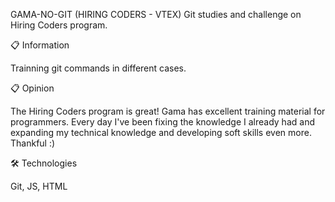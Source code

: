 GAMA-NO-GIT (HIRING CODERS - VTEX)
Git studies and challenge on Hiring Coders program.

📋 Information

Trainning git commands in different cases.


📋 Opinion

The Hiring Coders program is great! Gama has excellent training material for programmers. Every day I've been fixing the knowledge I already had and expanding my technical knowledge and developing soft skills even more. Thankful :)


🛠️ Technologies

Git, JS, HTML